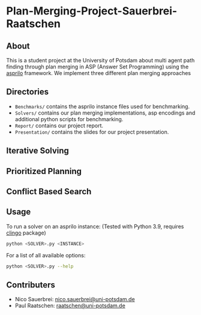 # Plan-Merging-Project-Sauerbrei-Raatschen

## About

This is a student project at the University of Potsdam about multi agent path finding through plan merging in ASP (Answer Set Programming) using the [asprilo](https://potassco.org/asprilo/) framework. We implement three different plan merging approaches

## Directories
- `Benchmarks/` contains the asprilo instance files used for benchmarking.
- `Solvers/` contains our plan merging implementations, asp encodings and additional python scripts for benchmarking.
- `Report/` contains our project report.
- `Presentation/` contains the slides for our project presentation.

## Iterative Solving


## Prioritized Planning


## Conflict Based Search

## Usage
To run a solver on an asprilo instance: 
(Tested with Python 3.9, requires [clingo](https://potassco.org/clingo/) package)
```bash
python <SOLVER>.py <INSTANCE> 
```
For a list of all available options:
```bash
python <SOLVER>.py --help
```

## Contributers

- Nico Sauerbrei: nico.sauerbrei@uni-potsdam.de
- Paul Raatschen: raatschen@uni-potsdam.de


